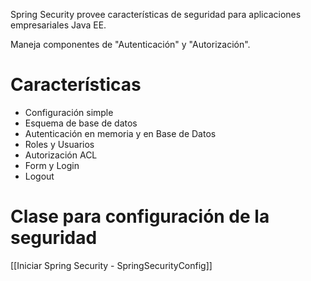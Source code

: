 

Spring Security provee características de seguridad para aplicaciones empresariales Java EE.

Maneja componentes de  "Autenticación" y "Autorización".

# Características
- Configuración simple
- Esquema de base de datos
- Autenticación en memoria y en Base de Datos
- Roles y Usuarios
- Autorización ACL
- Form y Login
- Logout

# Clase para configuración de la seguridad
[[Iniciar Spring Security - SpringSecurityConfig]]